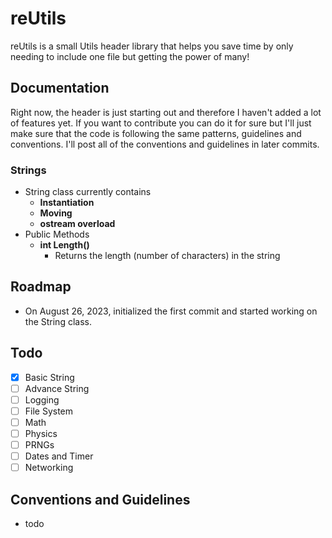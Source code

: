 # reUtils
reUtils is a small Utils header library that helps you save time by only needing to include one file but getting the power of many!

## Documentation
Right now, the header is just starting out and therefore I haven't added a lot of features yet. If you want to contribute you can do it for sure but I'll just make sure that the code is following the same patterns, guidelines and conventions. I'll post all of the conventions and guidelines in later commits.

### Strings
- String class currently contains
    - **Instantiation**
    - **Moving**
    - **ostream overload**
- Public Methods
    - **int Length()**
        - Returns the length (number of characters) in the string   
    
## Roadmap
- On August 26, 2023, initialized the first commit and started working on the String class.

## Todo
- [x] Basic String
- [ ] Advance String
- [ ] Logging
- [ ] File System
- [ ] Math
- [ ] Physics
- [ ] PRNGs
- [ ] Dates and Timer
- [ ] Networking

## Conventions and Guidelines
- todo
